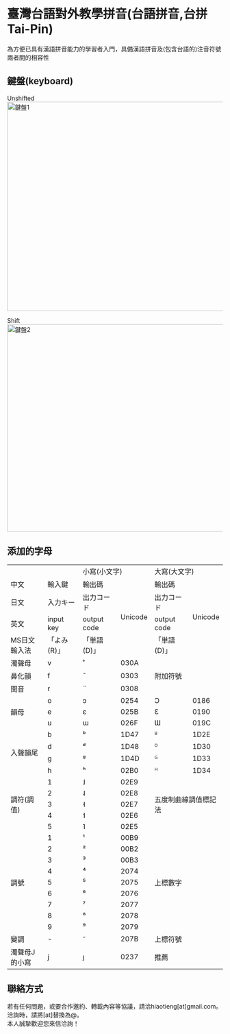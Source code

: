 臺灣台語對外教學拼音(台語拼音,台拼 Tai-Pin)
======
為方便已具有漢語拼音能力的學習者入門，具備漢語拼音及(包含台語的)注音符號兩者間的相容性

## 鍵盤(keyboard)
Unshifted
<img width="1442" height="488" alt="鍵盤1" src="https://github.com/user-attachments/assets/4ca4a08c-20be-49c5-95b3-ec0d2adf0d33" />

Shift
<img width="1439" height="484" alt="鍵盤2" src="https://github.com/user-attachments/assets/5c5bacbf-9d87-4ff2-b194-fd840269f310" />

## 添加的字母
<table>
	<tr>
		<td colspan="2"></td>
		<td colspan="2">小寫(小文字)</td>
		<td colspan="2">大寫(大文字)</td>
	</tr>
	<tr>
		<td>中文</td>
		<td>輸入鍵</td>
		<td>輸出碼</td>
		<td rowspan="4">Unicode</td>
		<td>輸出碼</td>
		<td rowspan="4">Unicode</td>
	</tr>
	<tr>
		<td>日文</td>
		<td>入力キー</td>
		<td>出力コード</td>
		<td>出力コード</td>
	</tr>
	<tr>
		<td>英文</td>
		<td>input key</td>
		<td>output code</td>
		<td>output code</td>
	</tr>
	<tr>
		<td>MS日文輸入法</td>
		<td>「よみ(R)」</td>
		<td>「単語(D)」</td>
		<td>「単語(D)」</td>
	</tr>
	<tr>
		<td>濁聲母</td>
		<td>v</td>
		<td>̊</td>
		<td>030A</td>
		<td colspan="2" rowspan="3">附加符號</h1></td>
	</tr>
	<tr>
		<td>鼻化韻</td>
		<td>f</td>
		<td>̃</td>
		<td>0303</td>
	</tr>
	<tr>
		<td>閏音</td>
		<td>r</td>
		<td>̈</td>
		<td>0308</td>
	</tr>
	<tr>
		<td rowspan="3">韻母</td>
		<td>o</td>
		<td>ɔ</td>
		<td>0254</td>
		<td>Ɔ</td>
		<td>0186</td>
	</tr>
	<tr>
		<td>e</td>
		<td>ɛ</td>
		<td>025B</td>
		<td>Ɛ</td>
		<td>0190</td>
	</tr>
	<tr>
		<td>u</td>
		<td>ɯ</td>
		<td>026F</td>
		<td>Ɯ</td>
		<td>019C</td>
	</tr>
	<tr>
		<td rowspan="4">入聲韻尾</td>
		<td>b</td>
		<td>ᵇ</td>
		<td>1D47</td>
		<td>ᴮ</td>
		<td>1D2E</td>
	</tr>
	<tr>
		<td>d</td>
		<td>ᵈ</td>
		<td>1D48</td>
		<td>ᴰ</td>
		<td>1D30</td>
	</tr>
	<tr>
		<td>g</td>
		<td>ᵍ</td>
		<td>1D4D</td>
		<td>ᴳ</td>
		<td>1D33</td>
	</tr>
	<tr>
		<td>h</td>
		<td>ʰ</td>
		<td>02B0</td>
		<td>ᴴ</td>
		<td>1D34</td>
	</tr>
	<tr>
		<td rowspan="5">調符(調值)</td>
		<td>1</td>
		<td>˩</td>
		<td>02E9</td>
		<td colspan="2" rowspan="5">五度制曲線調值標記法</td>
	</tr>
	<tr>
		<td>2</td>
		<td>˨</td>
		<td>02E8</td>
	</tr>
	<tr>
		<td>3</td>
		<td>˧</td>
		<td>02E7</td>
	</tr>
	<tr>
		<td>4</td>
		<td>˦</td>
		<td>02E6</td>
	</tr>
	<tr>
		<td>5</td>
		<td>˥</td>
		<td>02E5</td>
	</tr>
	<tr>
		<td rowspan="9">調號</td>
		<td>1</td>
		<td>¹</td>
		<td>00B9</td>
		<td colspan="2" rowspan="9">上標數字</td>
	</tr>
	<tr>
		<td>2</td>
		<td>²</td>
		<td>00B2</td>
	</tr>
	<tr>
		<td>3</td>
		<td>³</td>
		<td>00B3</td>
	</tr>
	<tr>
		<td>4</td>
		<td>⁴</td>
		<td>2074</td>
	</tr>
	<tr>
		<td>5</td>
		<td>⁵</td>
		<td>2075</td>
	</tr>
	<tr>
		<td>6</td>
		<td>⁶</td>
		<td>2076</td>
	</tr>
	<tr>
		<td>7</td>
		<td>⁷</td>
		<td>2077</td>
	</tr>
	<tr>
		<td>8</td>
		<td>⁸</td>
		<td>2078</td>
	</tr>
	<tr>
		<td>9</td>
		<td>⁹</td>
		<td>2079</td>
	</tr>
	<tr>
		<td>變調</td>
		<td>-</td>
		<td>⁻</td>
		<td>207B</td>
		<td colspan="2">上標符號</td>
	</tr>
	<tr>
		<td>濁聲母J的小寫</td>
		<td>j</td>
		<td>ȷ</td>
		<td>0237</td>
		<td colspan="2">推薦</td>
	</tr>
</table>

## 聯絡方式
若有任何問題，或要合作邀約、轉載內容等協議，請洽hiaotieng[at]gmail.com。<br>
洽詢時，請將[at]替換為@。<br>
本人誠摯歡迎您來信洽詢！
